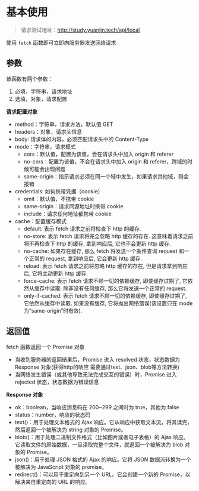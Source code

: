 # 基本使用

> 请求测试地址：http://study.yuanjin.tech/api/local

使用 `fetch` 函数即可立即向服务器发送网络请求

## 参数

该函数有两个参数：

1. 必填，字符串，请求地址
2. 选填，对象，请求配置

**请求配置对象**

- method：字符串，请求方法，默认值 GET
- headers：对象，请求头信息
- body: 请求体的内容，必须匹配请求头中的 Content-Type
- mode：字符串，请求模式
  - cors：默认值，配置为该值，会在请求头中加入 origin 和 referer
  - no-cors：配置为该值，不会在请求头中加入 origin 和 referer，跨域的时候可能会出现问题
  - same-origin：指示请求必须在同一个域中发生，如果请求其他域，则会报错
- credentials: 如何携带凭据（cookie）
  - omit：默认值，不携带 cookie
  - same-origin：请求同源地址时携带 cookie
  - include：请求任何地址都携带 cookie
- cache：配置缓存模式
  - default: 表示 fetch 请求之前将检查下 http 的缓存.
  - no-store: 表示 fetch 请求将完全忽略 http 缓存的存在. 这意味着请求之前将不再检查下 http 的缓存, 拿到响应后, 它也不会更新 http 缓存.
  - no-cache: 如果存在缓存, 那么 fetch 将发送一个条件查询 request 和一个正常的 request, 拿到响应后, 它会更新 http 缓存.
  - reload: 表示 fetch 请求之前将忽略 http 缓存的存在, 但是请求拿到响应后, 它将主动更新 http 缓存.
  - force-cache: 表示 fetch 请求不顾一切的依赖缓存, 即使缓存过期了, 它依然从缓存中读取. 除非没有任何缓存, 那么它将发送一个正常的 request.
  - only-if-cached: 表示 fetch 请求不顾一切的依赖缓存, 即使缓存过期了, 它依然从缓存中读取. 如果没有缓存, 它将抛出网络错误(该设置只在 mode 为”same-origin”时有效).

## 返回值

fetch 函数返回一个 Promise 对象

- 当收到服务器的返回结果后，Promise 进入 resolved 状态，状态数据为 Response 对象(获得http的响应 需要通过text、json、blob等方法转换)
- 当网络发生错误（或其他导致无法完成交互的错误）时，Promise 进入 rejected 状态，状态数据为错误信息

**Response 对象**

- ok：boolean，当响应消息码在 200~299 之间时为 true，其他为 false
- status：number，响应的状态码
- text()：用于处理文本格式的 Ajax 响应。它从响应中获取文本流，将其读完，然后返回一个被解决为 string 对象的 Promise。
- blob()：用于处理二进制文件格式（比如图片或者电子表格）的 Ajax 响应。它读取文件的原始数据，一旦读取完整个文件，就返回一个被解决为 blob 对象的 Promise。
- json()：用于处理 JSON 格式的 Ajax 的响应。它将 JSON 数据流转换为一个被解决为 JavaScript 对象的 promise。
- redirect()：可以用于重定向到另一个 URL。它会创建一个新的 Promise，以解决来自重定向的 URL 的响应。
